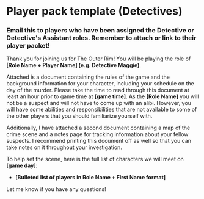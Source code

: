 # Player pack template (Detectives)
### Email this to players who have been assigned the Detective or Detective's Assistant roles. Remember to attach or link to their player packet!

Thank you for joining us for The Outer Rim!  You will be playing the role of **[Role Name + Player Name] (e.g. Detective Maggie)**.
 
Attached is a document containing the rules of the game and the background information for your character, including your schedule on the day of the murder.  Please take the time to read through this document at least an hour prior to game time at **[game time]**.  As the **[Role Name]** you will not be a suspect and will not have to come up with an alibi.  However, you will have some abilities and responsibilities that are not available to some of the other players that you should familiarize yourself with.

Additionally, I have attached a second document containing a map of the crime scene and a notes page for tracking information about your fellow suspects. I recommend printing this document off as well so that you can take notes on it throughout your investigation.

To help set the scene, here is the full list of characters we will meet on **[game day]**:
* **[Bulleted list of players in Role Name + First Name format]**

Let me know if you have any questions!

